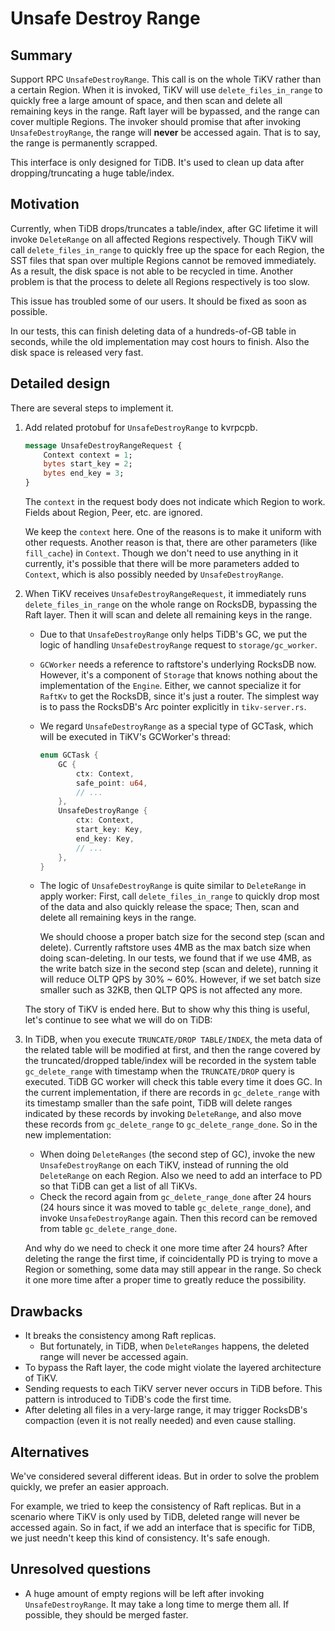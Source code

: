 # Unsafe Destroy Range

## Summary

Support RPC `UnsafeDestroyRange`. This call is on the whole TiKV rather than a
certain Region. When it is invoked, TiKV will use `delete_files_in_range` to
quickly free a large amount of space, and then scan and delete all remaining
keys in the range. Raft layer will be bypassed, and the range can cover
multiple Regions. The invoker should promise that after invoking
`UnsafeDestroyRange`, the range will **never** be accessed again. That is to
say, the range is permanently scrapped.

This interface is only designed for TiDB. It's used to clean up data after
dropping/truncating a huge table/index.

## Motivation

Currently, when TiDB drops/truncates a table/index, after GC lifetime it will
invoke `DeleteRange` on all affected Regions respectively. Though TiKV will
call `delete_files_in_range` to quickly free up the space for each Region, the
SST files that span over multiple Regions cannot be removed immediately. As a
result, the disk space is not able to be recycled in time. Another problem is
that the process to delete all Regions respectively is too slow.

This issue has troubled some of our users. It should be fixed as soon as
possible.

In our tests, this can finish deleting data of a hundreds-of-GB table in
seconds, while the old implementation may cost hours to finish. Also the disk
space is released very fast.

## Detailed design

There are several steps to implement it.

1. Add related protobuf for `UnsafeDestroyRange` to kvrpcpb.
    ```protobuf
    message UnsafeDestroyRangeRequest {
        Context context = 1;
        bytes start_key = 2;
        bytes end_key = 3;
    }
    ```
    The `context` in the request body does not indicate which Region to work.
Fields about Region, Peer, etc. are ignored.

    We keep the `context` here. One of the reasons is to make it uniform with
other requests. Another reason is that, there are other parameters (like
`fill_cache`) in `Context`. Though we don't need to use anything in it
currently, it's possible that there will be more parameters added to `Context`,
which is also possibly needed by `UnsafeDestroyRange`.

2. When TiKV receives `UnsafeDestroyRangeRequest`, it immediately runs
  `delete_files_in_range` on the whole range on RocksDB, bypassing the Raft
  layer. Then it will scan and delete all remaining keys in the range.

   * Due to that `UnsafeDestroyRange` only helps TiDB's GC, we put the logic
     of handling `UnsafeDestroyRange` request to `storage/gc_worker`.
   * `GCWorker` needs a reference to raftstore's underlying RocksDB now.
     However, it's a component of `Storage` that knows nothing about the
     implementation of the `Engine`. Either, we cannot specialize it for
     `RaftKv` to get the RocksDB, since it's just a router. The simplest way is
     to pass the RocksDB's Arc pointer explicitly in `tikv-server.rs`.
   * We regard `UnsafeDestroyRange` as a special type of GCTask, which will be
     executed in TiKV's GCWorker's thread:
        ```rust
        enum GCTask {
            GC {
                ctx: Context,
                safe_point: u64,
                // ...
            },
            UnsafeDestroyRange {
                ctx: Context,
                start_key: Key,
                end_key: Key,
                // ...
            },
        }
        ```
   * The logic of `UnsafeDestroyRange` is quite similar to `DeleteRange` in
     apply worker: First, call `delete_files_in_range` to quickly drop most of
     the data and also quickly release the space; Then, scan and delete all
     remaining keys in the range.

        We should choose a proper batch size for the second step (scan and
delete). Currently raftstore uses 4MB as the max batch size when doing
scan-deleting. In our tests, we found that if we use 4MB, as the write batch
size in the second step (scan and delete), running it will reduce OLTP QPS by
30% ~ 60%. However, if we set batch size smaller such as 32KB, then QLTP QPS is
not affected any more.

    The story of TiKV is ended here. But to show why this thing is useful,
let's continue to see what we will do on TiDB:

3. In TiDB, when you execute `TRUNCATE/DROP TABLE/INDEX`, the meta data of the
   related table will be modified at first, and then the range covered by the
   truncated/dropped table/index will be recorded in the system table
   `gc_delete_range` with timestamp when the `TRUNCATE/DROP` query is executed.
   TiDB GC worker will check this table every time it does GC. In the current
   implementation, if there are records in `gc_delete_range` with its timestamp
   smaller than the safe point, TiDB will delete ranges indicated by these
   records by invoking `DeleteRange`, and also move these records from
   `gc_delete_range` to `gc_delete_range_done`. So in the new implementation:

    * When doing `DeleteRanges` (the second step of GC), invoke the new
      `UnsafeDestroyRange` on each TiKV, instead of running the old
      `DeleteRange` on each Region. Also we need to add an interface to PD so
      that TiDB can get a list of all TiKVs.
    * Check the record again from `gc_delete_range_done` after 24 hours (24
      hours since it was moved to table `gc_delete_range_done`), and invoke
      `UnsafeDestroyRange` again. Then this record can be removed from table
      `gc_delete_range_done`.

    And why do we need to check it one more time after 24 hours? After deleting
the range the first time, if coincidentally PD is trying to move a Region or
something, some data may still appear in the range. So check it one more time
after a proper time to greatly reduce the possibility.

## Drawbacks

* It breaks the consistency among Raft replicas.
  * But fortunately, in TiDB, when `DeleteRanges` happens, the deleted range
    will never be accessed again.
* To bypass the Raft layer, the code might violate the layered architecture of
  TiKV.
* Sending requests to each TiKV server never occurs in TiDB before. This
  pattern is introduced to TiDB's code the first time.
* After deleting all files in a very-large range, it may trigger RocksDB's
  compaction (even it is not really needed) and even cause stalling.

## Alternatives

We've considered several different ideas. But in order to solve the problem
quickly, we prefer an easier approach.

For example, we tried to keep the consistency of Raft replicas. But in a
scenario where TiKV is only used by TiDB, deleted range will never be accessed
again. So in fact, if we add an interface that is specific for TiDB, we just
needn't keep this kind of consistency. It's safe enough.

## Unresolved questions

* A huge amount of empty regions will be left after invoking
  `UnsafeDestroyRange`. It may take a long time to merge them all. If possible,
  they should be merged faster.
